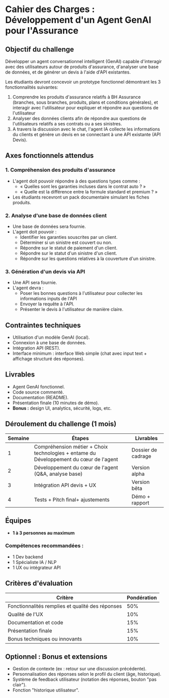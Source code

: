 # Cahier des Charges : Développement d'un Agent GenAI pour l'Assurance

## Objectif du challenge

Développer un agent conversationnel intelligent (GenAI) capable d'interagir avec des utilisateurs autour de produits d'assurance, d'analyser une base de données, et de générer un devis à l'aide d'API existantes.

Les étudiants devront concevoir un prototype fonctionnel démontrant les 3 fonctionnalités suivantes:

1. Comprendre les produits d'assurance relatifs à BH Assurance (branches, sous branches, produits, plans et conditions générales), et interagir avec l'utilisateur pour expliquer et répondre aux questions de l'utilisateur
2. Analyser des données clients afin de répondre aux questions de l'utilisateurs relatifs a ses contrats ou a ses sinistres.
3. A travers la discussion avec le chat, l'agent IA collecte les informations du clients et génère un devis en se connectant à une API existante (API Devis).

## Axes fonctionnels attendus

### 1. Compréhension des produits d'assurance

- L'agent doit pouvoir répondre à des questions types comme :
  - « Quelles sont les garanties incluses dans le contrat auto ? »
  - « Quelle est la différence entre la formule standard et premium ? »
- Les étudiants recevront un pack documentaire simulant les fiches produits.

### 2. Analyse d'une base de données client

- Une base de données sera fournie.
- L'agent doit pouvoir :
  - Identifier les garanties souscrites par un client.
  - Déterminer si un sinistre est couvert ou non.
  - Répondre sur le statut de paiement d'un client.
  - Répondre sur le statut d'un sinistre d'un client.
  - Répondre sur les questions relatives à la couverture d'un sinistre.

### 3. Génération d'un devis via API

- Une API sera fournie.
- L'agent devra :
  - Poser les bonnes questions à l'utilisateur pour collecter les informations inputs de l'API
  - Envoyer la requête à l'API.
  - Présenter le devis à l'utilisateur de manière claire.

## Contraintes techniques

- Utilisation d'un modèle GenAI (local).
- Connexion à une base de données.
- Intégration API (REST).
- Interface minimum : interface Web simple (chat avec input text + affichage structuré des réponses).

## Livrables

- Agent GenAI fonctionnel.
- Code source commenté.
- Documentation (README).
- Présentation finale (10 minutes de démo).
- **Bonus :** design UI, analytics, sécurité, logs, etc.

## Déroulement du challenge (1 mois)

| Semaine | Étapes | Livrables |
|---------|--------|-----------|
| 1 | Compréhension métier + Choix technologies + entame du Développement du cœur de l'agent | Dossier de cadrage |
| 2 | Développement du cœur de l'agent (Q&A, analyse base) | Version alpha |
| 3 | Intégration API devis + UX | Version bêta |
| 4 | Tests + Pitch final+ ajustements | Démo + rapport |

## Équipes

- **1 à 3 personnes au maximum**

### Compétences recommandées :
- 1 Dev backend
- 1 Spécialiste IA / NLP
- 1 UX ou intégrateur API

## Critères d'évaluation

| Critère | Pondération |
|---------|-------------|
| Fonctionnalités remplies et qualité des réponses | 50% |
| Qualité de l'UX | 10% |
| Documentation et code | 15% |
| Présentation finale | 15% |
| Bonus techniques ou innovants | 10% |

## Optionnel : Bonus et extensions

- Gestion de contexte (ex : retour sur une discussion précédente).
- Personnalisation des réponses selon le profil du client (âge, historique).
- Système de feedback utilisateur (notation des réponses, bouton "pas clair").
- Fonction "historique utilisateur".
